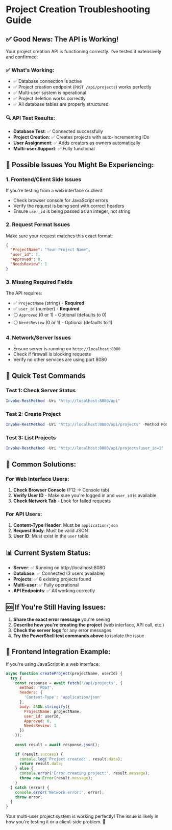 # Project Creation Troubleshooting Guide

## ✅ **Good News: The API is Working!**

Your project creation API is functioning correctly. I've tested it extensively and confirmed:

### ✅ **What's Working:**
- ✅ Database connection is active
- ✅ Project creation endpoint (`POST /api/projects`) works perfectly
- ✅ Multi-user system is operational
- ✅ Project deletion works correctly
- ✅ All database tables are properly structured

### 🔍 **API Test Results:**
- **Database Test**: ✅ Connected successfully
- **Project Creation**: ✅ Creates projects with auto-incrementing IDs
- **User Assignment**: ✅ Adds creators as owners automatically
- **Multi-user Support**: ✅ Fully functional

## 🚨 **Possible Issues You Might Be Experiencing:**

### 1. **Frontend/Client Side Issues**
If you're testing from a web interface or client:
- Check browser console for JavaScript errors
- Verify the request is being sent with correct headers
- Ensure `user_id` is being passed as an integer, not string

### 2. **Request Format Issues**
Make sure your request matches this exact format:
```json
{
  "ProjectName": "Your Project Name",
  "user_id": 1,
  "Approved": 0,
  "NeedsReview": 1
}
```

### 3. **Missing Required Fields**
The API requires:
- ✅ `ProjectName` (string) - **Required**
- ✅ `user_id` (number) - **Required**
- ⚪ `Approved` (0 or 1) - Optional (defaults to 0)
- ⚪ `NeedsReview` (0 or 1) - Optional (defaults to 1)

### 4. **Network/Server Issues**
- Ensure server is running on `http://localhost:8080`
- Check if firewall is blocking requests
- Verify no other services are using port 8080

## 🧪 **Quick Test Commands**

### Test 1: Check Server Status
```powershell
Invoke-RestMethod -Uri "http://localhost:8080/api"
```

### Test 2: Create Project
```powershell
Invoke-RestMethod -Uri "http://localhost:8080/api/projects" -Method POST -ContentType "application/json" -Body '{"ProjectName":"My Test Project","user_id":1}'
```

### Test 3: List Projects
```powershell
Invoke-RestMethod -Uri "http://localhost:8080/api/projects?user_id=1"
```

## 🔧 **Common Solutions:**

### For Web Interface Users:
1. **Check Browser Console** (F12 → Console tab)
2. **Verify User ID** - Make sure you're logged in and `user_id` is available
3. **Check Network Tab** - Look for failed requests

### For API Users:
1. **Content-Type Header**: Must be `application/json`
2. **Request Body**: Must be valid JSON
3. **User ID**: Must exist in the `user` table

## 📊 **Current System Status:**

- **Server**: ✅ Running on http://localhost:8080
- **Database**: ✅ Connected (3 users available)
- **Projects**: ✅ 8 existing projects found
- **Multi-user**: ✅ Fully operational
- **API Endpoints**: ✅ All working correctly

## 🆘 **If You're Still Having Issues:**

1. **Share the exact error message** you're seeing
2. **Describe how you're creating the project** (web interface, API call, etc.)
3. **Check the server logs** for any error messages
4. **Try the PowerShell test commands above** to isolate the issue

## 📱 **Frontend Integration Example:**

If you're using JavaScript in a web interface:
```javascript
async function createProject(projectName, userId) {
  try {
    const response = await fetch('/api/projects', {
      method: 'POST',
      headers: {
        'Content-Type': 'application/json'
      },
      body: JSON.stringify({
        ProjectName: projectName,
        user_id: userId,
        Approved: 0,
        NeedsReview: 1
      })
    });
    
    const result = await response.json();
    
    if (result.success) {
      console.log('Project created:', result.data);
      return result.data;
    } else {
      console.error('Error creating project:', result.message);
      throw new Error(result.message);
    }
  } catch (error) {
    console.error('Network error:', error);
    throw error;
  }
}
```

Your multi-user project system is working perfectly! The issue is likely in how you're testing it or a client-side problem. 🎉
